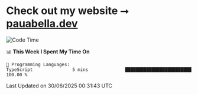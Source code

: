 # Check out my website ⭢ [pauabella.dev](https://pauabella.dev)

<!--START_SECTION:waka-->
![Code Time](http://img.shields.io/badge/Code%20Time-4%2C559%20hrs%202%20mins-blue)

📊 **This Week I Spent My Time On** 

```text
💬 Programming Languages: 
TypeScript               5 mins              █████████████████████████   100.00 % 
```


 Last Updated on 30/06/2025 00:31:43 UTC
<!--END_SECTION:waka-->
